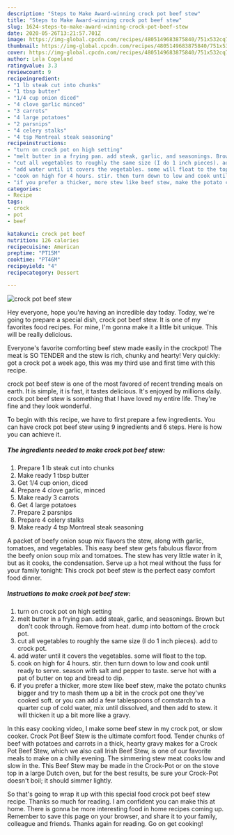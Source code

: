 ```yaml
---
description: "Steps to Make Award-winning crock pot beef stew"
title: "Steps to Make Award-winning crock pot beef stew"
slug: 1624-steps-to-make-award-winning-crock-pot-beef-stew
date: 2020-05-26T13:21:57.701Z
image: https://img-global.cpcdn.com/recipes/4805149683875840/751x532cq70/crock-pot-beef-stew-recipe-main-photo.jpg
thumbnail: https://img-global.cpcdn.com/recipes/4805149683875840/751x532cq70/crock-pot-beef-stew-recipe-main-photo.jpg
cover: https://img-global.cpcdn.com/recipes/4805149683875840/751x532cq70/crock-pot-beef-stew-recipe-main-photo.jpg
author: Lela Copeland
ratingvalue: 3.3
reviewcount: 9
recipeingredient:
- "1 lb steak cut into chunks"
- "1 tbsp butter"
- "1/4 cup onion diced"
- "4 clove garlic minced"
- "3 carrots"
- "4 large potatoes"
- "2 parsnips"
- "4 celery stalks"
- "4 tsp Montreal steak seasoning"
recipeinstructions:
- "turn on crock pot on high setting"
- "melt butter in a frying pan. add steak, garlic, and seasonings. Brown but don&#39;t cook through. Remove from heat. dump into bottom of the crock pot."
- "cut all vegetables to roughly the same size (I do 1 inch pieces). add to crock pot."
- "add water until it covers the vegetables. some will float to the top."
- "cook on high for 4 hours. stir. then turn down to low and cook until ready to serve. season with salt and pepper to taste. serve hot with a pat of butter on top and bread to dip."
- "if you prefer a thicker, more stew like beef stew, make the potato chunks bigger and try to mash them up a bit in the crock pot one they&#39;ve cooked soft. or you can add a few tablespoons of cornstarch to a quarter cup of cold water, mix until dissolved, and then add to stew. it will thicken it up a bit more like a gravy."
categories:
- Recipe
tags:
- crock
- pot
- beef

katakunci: crock pot beef 
nutrition: 126 calories
recipecuisine: American
preptime: "PT15M"
cooktime: "PT46M"
recipeyield: "4"
recipecategory: Dessert

---
```



![crock pot beef stew](https://img-global.cpcdn.com/recipes/4805149683875840/751x532cq70/crock-pot-beef-stew-recipe-main-photo.jpg)

Hey everyone, hope you're having an incredible day today. Today, we're going to prepare a special dish, crock pot beef stew. It is one of my favorites food recipes. For mine, I'm gonna make it a little bit unique. This will be really delicious.

Everyone&#39;s favorite comforting beef stew made easily in the crockpot! The meat is SO TENDER and the stew is rich, chunky and hearty! Very quickly: got a crock pot a week ago, this was my third use and first time with this recipe.

crock pot beef stew is one of the most favored of recent trending meals on earth. It is simple, it is fast, it tastes delicious. It's enjoyed by millions daily. crock pot beef stew is something that I have loved my entire life. They're fine and they look wonderful.


To begin with this recipe, we have to first prepare a few ingredients. You can have crock pot beef stew using 9 ingredients and 6 steps. Here is how you can achieve it.

<!--inarticleads1-->

##### The ingredients needed to make crock pot beef stew:

1. Prepare 1 lb steak cut into chunks
1. Make ready 1 tbsp butter
1. Get 1/4 cup onion, diced
1. Prepare 4 clove garlic, minced
1. Make ready 3 carrots
1. Get 4 large potatoes
1. Prepare 2 parsnips
1. Prepare 4 celery stalks
1. Make ready 4 tsp Montreal steak seasoning


A packet of beefy onion soup mix flavors the stew, along with garlic, tomatoes, and vegetables. This easy beef stew gets fabulous flavor from the beefy onion soup mix and tomatoes. The stew has very little water in it, but as it cooks, the condensation. Serve up a hot meal without the fuss for your family tonight: This crock pot beef stew is the perfect easy comfort food dinner. 

<!--inarticleads2-->

##### Instructions to make crock pot beef stew:

1. turn on crock pot on high setting
1. melt butter in a frying pan. add steak, garlic, and seasonings. Brown but don&#39;t cook through. Remove from heat. dump into bottom of the crock pot.
1. cut all vegetables to roughly the same size (I do 1 inch pieces). add to crock pot.
1. add water until it covers the vegetables. some will float to the top.
1. cook on high for 4 hours. stir. then turn down to low and cook until ready to serve. season with salt and pepper to taste. serve hot with a pat of butter on top and bread to dip.
1. if you prefer a thicker, more stew like beef stew, make the potato chunks bigger and try to mash them up a bit in the crock pot one they&#39;ve cooked soft. or you can add a few tablespoons of cornstarch to a quarter cup of cold water, mix until dissolved, and then add to stew. it will thicken it up a bit more like a gravy.


In this easy cooking video, I make some beef stew in my crock pot, or slow cooker. Crock Pot Beef Stew is the ultimate comfort food. Tender chunks of beef with potatoes and carrots in a thick, hearty gravy makes for a Crock Pot Beef Stew, which we also call Irish Beef Stew, is one of our favorite meals to make on a chilly evening. The simmering stew meat cooks low and slow in the. This Beef Stew may be made in the Crock-Pot or on the stove top in a large Dutch oven, but for the best results, be sure your Crock-Pot doesn&#39;t boil; it should simmer lightly. 

So that's going to wrap it up with this special food crock pot beef stew recipe. Thanks so much for reading. I am confident you can make this at home. There is gonna be more interesting food in home recipes coming up. Remember to save this page on your browser, and share it to your family, colleague and friends. Thanks again for reading. Go on get cooking!
